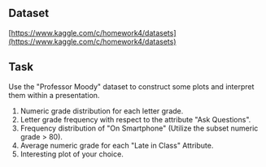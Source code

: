 ## Dataset
[https://www.kaggle.com/c/homework4/datasets](https://www.kaggle.com/c/homework4/datasets)

## Task
Use the "Professor Moody" dataset to construct some plots and interpret them within a presentation.   
1) Numeric grade distribution for each letter grade. 
2) Letter grade frequency with respect to the attribute "Ask Questions". 
3) Frequency distribution of "On Smartphone" (Utilize the subset numeric grade > 80). 
4) Average numeric grade for each "Late in Class" Attribute. 
5) Interesting plot of your choice. 
